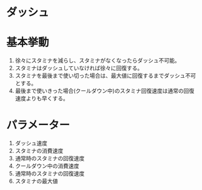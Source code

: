 # ダッシュ

# 基本挙動

1. 徐々にスタミナを減らし、スタミナがなくなったらダッシュ不可能。
2. スタミナはダッシュしていなければ徐々に回復する。
3. スタミナを最後まで使い切った場合は、最大値に回復するまでダッシュ不可とする。
4. 最後まで使いきった場合(クールダウン中)のスタミナ回復速度は通常の回復速度よりも早くする。

# パラメーター

1. ダッシュ速度  
2. スタミナの消費速度
3. 通常時のスタミナの回復速度
4. クールダウン中の消費速度
5. 通常時のスタミナの回復速度
6. スタミナの最大値
